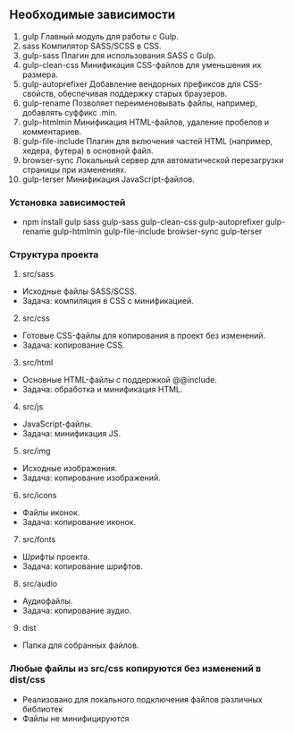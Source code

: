 ## Необходимые зависимости

1. gulp Главный модуль для работы с Gulp.
2. sass Компилятор SASS/SCSS в CSS.
3. gulp-sass Плагин для использования SASS с Gulp.
4. gulp-clean-css Минификация CSS-файлов для уменьшения их размера.
5. gulp-autoprefixer Добавление вендорных префиксов для CSS-свойств, обеспечивая поддержку старых браузеров.
6. gulp-rename Позволяет переименовывать файлы, например, добавлять суффикс .min.
7. gulp-htmlmin Минификация HTML-файлов, удаление пробелов и комментариев.
8. gulp-file-include Плагин для включения частей HTML (например, хедера, футера) в основной файл.
9. browser-sync Локальный сервер для автоматической перезагрузки страницы при изменениях.
10. gulp-terser Минификация JavaScript-файлов.

### Установка зависимостей
- npm install gulp sass gulp-sass gulp-clean-css gulp-autoprefixer gulp-rename gulp-htmlmin gulp-file-include browser-sync gulp-terser

### Структура проекта

1. src/sass
- Исходные файлы SASS/SCSS.
- Задача: компиляция в CSS с минификацией.
2. src/css
- Готовые CSS-файлы для копирования в проект без изменений.
- Задача: копирование CSS.
3. src/html
- Основные HTML-файлы с поддержкой @@include.
- Задача: обработка и минификация HTML.
4. src/js
- JavaScript-файлы.
- Задача: минификация JS.
5. src/img
- Исходные изображения.
- Задача: копирование изображений.
6. src/icons
- Файлы иконок.
- Задача: копирование иконок.
7. src/fonts
- Шрифты проекта.
- Задача: копирование шрифтов.
8. src/audio
- Аудиофайлы.
- Задача: копирование аудио.
9. dist
- Папка для собранных файлов.

### Любые файлы из src/css копируются без изменений в dist/css

- Реализовано для локального подключения файлов различных библиотек
- Файлы не минифицируются
